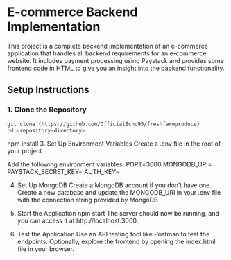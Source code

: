 # E-commerce Backend Implementation

This project is a complete backend implementation of an e-commerce application that handles all backend requirements for an e-commerce website. It includes payment processing using Paystack and provides some frontend code in HTML to give you an insight into the backend functionality.

## Setup Instructions

### 1. Clone the Repository
```bash
git clone (https://github.com/OfficialEcho95/freshfarmproduce)
cd <repository-directory>
```

npm install
3. Set Up Environment Variables
Create a .env file in the root of your project.

Add the following environment variables:
PORT=3000
MONGODB_URI=<your-mongodb-connection-string>
PAYSTACK_SECRET_KEY=<your-paystack-secret-key>
AUTH_KEY=<your-authentication-secret-key>

4. Set Up MongoDB
Create a MongoDB account if you don’t have one.
Create a new database and update the MONGODB_URI in your .env file with the connection string provided by MongoDB

5. Start the Application
npm start
The server should now be running, and you can access it at http://localhost:3000.

6. Test the Application
Use an API testing tool like Postman to test the endpoints.
Optionally, explore the frontend by opening the index.html file in your browser.
